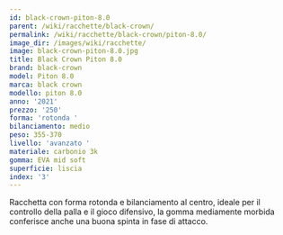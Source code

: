 ```yaml
---
id: black-crown-piton-8.0
parent: /wiki/racchette/black-crown/
permalink: /wiki/racchette/black-crown/piton-8.0/
image_dir: /images/wiki/racchette/
image: black-crown-piton-8.0.jpg
title: Black Crown Piton 8.0
brand: black-crown
model: Piton 8.0
marca: black crown
modello: piton 8.0
anno: '2021'
prezzo: '250'
forma: 'rotonda '
bilanciamento: medio
peso: 355-370
livello: 'avanzato '
materiale: carbonio 3k
gomma: EVA mid soft
superficie: liscia
index: '3'
---
```

Racchetta con forma rotonda e bilanciamento al centro, ideale per il controllo della palla e il gioco difensivo, la gomma mediamente morbida conferisce anche una buona spinta in fase di attacco.